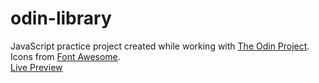 # odin-library
JavaScript practice project created while working with [The Odin Project](https://www.theodinproject.com/).  
Icons from [Font Awesome](https://fontawesome.com/).  
[Live Preview](https://rafallyczek.github.io/odin-library/)
